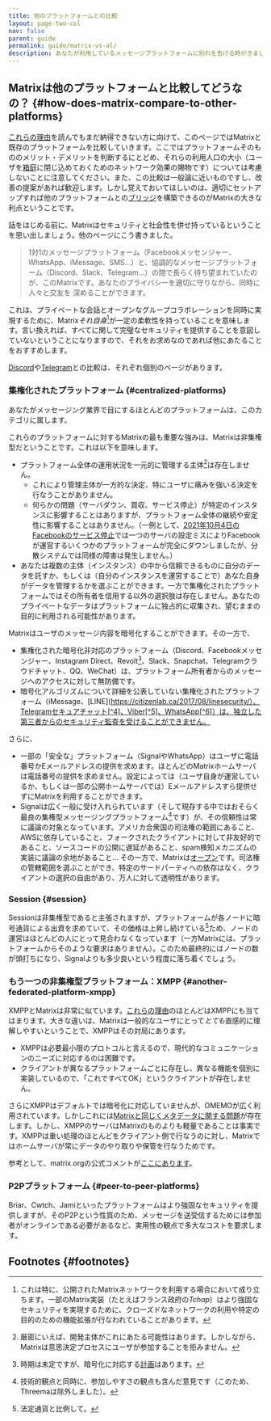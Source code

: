 ```yaml
---
title: 他のプラットフォームとの比較
layout: page-two-col
nav: false
parent: guide
permalink: guide/matrix-vs-al/
description: あなたが利用しているメッセージプラットフォームに別れを告げる時がきました。あなたを大切にする分散チャットプラットフォーム、Matrixに参加しましょう。
---
```


## Matrixは他のプラットフォームと比較してどうなの？ {#how-does-matrix-compare-to-other-platforms}

[これらの理由](../#why-matrix)を読んでもまだ納得できない方に向けて、このページではMatrixと既存のプラットフォームを比較していきます。ここではプラットフォームそのもののメリット・デメリットを判断するにとどめ、それらの利用人口の大小（ユーザを[箱庭](https://en.wikipedia.org/wiki/Closed_platform)に閉じ込めておくためのネットワーク効果の賜物です）については考慮しないことに注意してください。また、この比較は一般論に近いものですし、改善の提案があれば歓迎します。しかし覚えておいてほしいのは、適切にセットアップすれば他のプラットフォームとの[ブリッジ](../features/#all-about-bridges)を構築できるのがMatrixの大きな利点ということです。

話をはじめる前に、Matrixはセキュリティと社会性を併せ持っているということを思い出しましょう。他のページにこう書きました。

> 1対1のメッセージプラットフォーム（Facebookメッセンジャー、WhatsApp、iMessage、SMS…）と、協調的なメッセージプラットフォーム（Discord、Slack、Telegram…）の間で長らく待ち望まれていたのが、このMatrixです。あなたのプライバシーを適切に守りながら、同時に人々と交友を
深めることができます。

これは、プライベートな会話とオープンなグループコラボレーションを同時に実現するために、Matrix*それ自身*[^1]が一定の柔軟性を持っていることを意味します。言い換えれば、すべてに関して完璧なセキュリティを提供することを意図していないということになりますので、それをお求めなのであれば他にあたることをおすすめします。

[Discord](../matrix-vs-discord)や[Telegram](../matrix-vs-telegram)との比較は、それぞれ個別のページがあります。

### 集権化されたプラットフォーム {#centralized-platforms}

あなたがメッセージング業界で目にするほとんどのプラットフォームは、このカテゴリに属します。

これらのプラットフォームに対するMatrixの最も重要な強みは、Matrixは非集権型だということです。これは以下を意味します。

* プラットフォーム全体の運用状況を一元的に管理する主体[^2]は存在しません。
    * これにより管理主体が一方的な決定、特にユーザに痛みを強いる決定を行なうことがありません。
    * 何らかの問題（サーバダウン、買収、サービス停止）が特定のインスタンスに影響することはありますが、プラットフォーム全体の継続や安定性に影響することはありません。（一例として、[2021年10月4日のFacebookのサービス停止](https://en.wikipedia.org/wiki/2021_Facebook_outage)では一つのサーバの設定ミスによりFacebookが運営するいくつかのプラットフォームが完全にダウンしましたが、分散システムでは同様の障害は発生しません。）
* あなたは複数の主体（インスタンス）の中から信頼できるものに自分のデータを託すか、もしくは（自分のインスタンスを運営することで）あなた自身がデータを管理するかを選ぶことができます。一方で集権化されたプラットフォームではその所有者を信用する以外の選択肢は存在しません。あなたのプライベートなデータはプラットフォームに独占的に収集され、望むままの目的に利用される可能性があります。

Matrixはユーザのメッセージ内容を暗号化することができます。その一方で、

* 集権化された暗号化非対応のプラットフォーム（Discord、Facebookメッセンジャー、Instagram Direct、Revolt[^3]、Slack、Snapchat、Telegramクラウドチャット、QQ、WeChat）は、プラットフォーム所有者からのメッセージへのアクセスに対して無防備です。
* 暗号化アルゴリズムについて詳細を公表していない集権化されたプラットフォーム（iMessage、[LINE](https://citizenlab.ca/2017/08/linesecurity/）、Telegramセキュアチャット[^4]、Viber[^5]、WhatsApp[^6]）は、独立した第三者からのセキュリティ監査を受けることができません。

さらに、

* 一部の「安全な」プラットフォーム（SignalやWhatsApp）はユーザに電話番号かEメールアドレスの提供を求めます。ほとんどのMatrixホームサーバは電話番号の提供を求めません。設定によっては（ユーザ自身が運営しているか、もしくは一部の公開ホームサーバでは）Eメールアドレスすら提供せずにMatrixを利用することができます。
* Signalは広く一般に受け入れられています（そして現存する中ではおそらく最良の集権型メッセージングプラットフォーム[^7]です）が、その信頼性は常に議論の対象となっています。アメリカ合衆国の司法権の範囲にあること、AWSに依存していること、フォークされたクライアントに対して非友好的であること、ソースコードの公開に遅延があること、spam検知メカニズムの実装に議論の余地があること… その一方で、Matrixは[オープン](https://matrix.org/blog/2020/01/02/on-privacy-versus-freedom)です。司法権の管轄範囲を選ぶことができ、特定のサードパーティへの依存はなく、クライアントの選択の自由があり、万人に対して透明性があります。

### Session {#session}

Sessionは非集権型であると主張されますが、プラットフォームが各ノードに暗号通貨による出資を求めていて、その価格は上昇し続けている[^8]ため、ノードの運営はほとんどの人にとって見合わなくなっています（一方Matrixには、プラットフォームからそのような要求はありません）。このため最終的にはノードの数が頭打ちになり、Signalよりも多少良いという程度に落ち着くでしょう。

### もう一つの非集権型プラットフォーム：XMPP {#another-federated-platform-xmpp}

XMPPとMatrixは非常に似ています。[これらの理由](../#why-matrix)のほとんどはXMPPにも当てはまります。大きな違いは、Matrixは一般的なユーザにとって*とても*直感的に理解しやすいということで、XMPPはその対局にあります。

* XMPPは必要最小限のプロトコルと言えるので、現代的なコミュニケーションのニーズに対応するのは困難です。
* クライアントが異なるプラットフォームごとに存在し、異なる機能を個別に実装しているので、「これですべてOK」というクライアントが存在しません。

さらにXMPPはデフォルトでは暗号化に対応していませんが、OMEMOが広く利用されています。しかしこれには[Matrixと同じく](../#fn:1)[メタデータに関する問題](https://infosec-handbook.eu/articles/xmpp-aitm/)が存在します。しかし、XMPPのサーバはMatrixのものよりも軽量であることは事実です。XMPPは重い処理のほとんどをクライアント側で行なうのに対し、Matrixではホームサーバが常にデータのやり取りや保管を行なうためです。

参考として、matrix.orgの公式コメントが[ここにあります](https://matrix.org/faq/#what-is-the-difference-between-matrix-and-xmpp%3F)。

### P2Pプラットフォーム {#peer-to-peer-platforms}

Briar、Cwtch、Jamiといったプラットフォームはより強固なセキュリティを提供しますが、そのP2Pという性質のため、メッセージを送受信するためには参加者がオンラインである必要があるなど、実用性の観点で多大なコストを要求します。

## Footnotes {#footnotes}

[^1]: これは特に、公開されたMatrixネットワークを利用する場合において成り立ちます。一部のMatrix実装（たとえばフランス政府の*Tchap*）はより強固なセキュリティを実現するために、クローズドなネットワークの利用や特定の目的のための機能拡張が行なわれていることがあります。

[^2]: 厳密にいえば、開発主体がこれにあたる可能性はあります。しかしながら、Matrixは意思決定プロセスにユーザが参加することを拒みません。

[^3]: 時期は未定ですが、暗号化に対応する[計画](https://github.com/orgs/revoltchat/projects/3/views/1?filterQuery=encr)はあります。

[^4]: クラウドチャットは通信経路が暗号化されていないため、暗号化非対応と見なすことができます。セキュアチャットはTelegram独自のMTProtoプロトコルを利用していますが、機能面で深刻な制約があるためあまり利用されていません。

[^5]: Viberは、Signalプロトコルと似た（ただし同一ではない）暗号化メカニズムを使用していると主張しています。

[^6]: SignalはWhatsAppがSignalプロトコルを利用していると[主張しています](https://signal.org/blog/whatsapp-complete/)が、WhatsAppのソースは非公開であるため、主張の真偽を立証することは不可能です。

[^7]: 技術的観点と同時に、参加しやすさの観点も含んだ意見です（このため、Threemaは除外しました）。

[^8]: 法定通貨と比例して。
